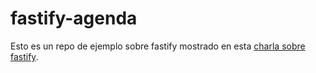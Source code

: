 # fastify-agenda

Esto es un repo de ejemplo sobre fastify mostrado en esta [charla sobre fastify](https://www.youtube.com/embed/OTSRWuK_TAc).
